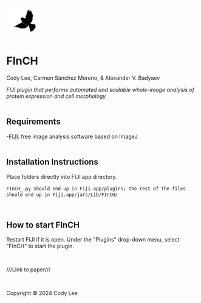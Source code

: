 <img src="/jars/Lib/FInCH/FInCHminilogo.png" alt="logo image of a black finch on a white background" width="88" height="88" />  

# **FInCH**  
Cody Lee, Carmen Sánchez Moreno, & Alexander V. Badyaev  

*FIJI plugin that performs automated and scalable whole-image analysis of protein expression and cell morphology*  
<br/>  
## Requirements
-[FIJI](https://fiji.sc/): free image analysis software based on ImageJ  
<br/>  
## Installation Instructions

Place folders directly into FIJI app directory. 
  
	FInCH_.py should end up in Fiji.app/plugins; the rest of the files should end up in Fiji.app/jars/Lib/FInCH/  

<br/>  

## How to start FInCH

Restart FIJI if it is open. Under the "Plugins" drop-down menu, select "FInCH" to start the plugin.  

<br/>  

///Link to paper///  

<br/>  

Copyright © 2024 Cody Lee
